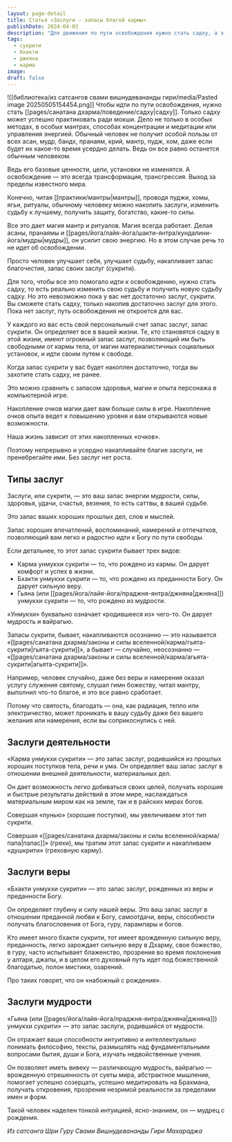 ```yaml
---
layout: page-detail
title: Статья «Заслуги — запасы благой кармы»
publishDate: 2024-04-03
description: "Для движения по пути освобождения нужно стать садху, а это возможно только при достаточном запасе благих заслуг (сукрити). Обычные практики без внутренней трансформации лишь улучшают судьбу, но не ведут к мокше. Сукрити бывают трех видов: из деятельности (карма), из веры (бхакти) и из мудрости (джняна), и только их накопление открывает дорогу к настоящей свободе и духовному росту."
tags:
  - сукрити
  - бхакти
  - джняна
  - карма
image: 
draft: false
---
```

![[библиотека/из сатсангов свами вишнудевананды гири/media/Pasted image 20250505154454.png]]
 Чтобы идти по пути освобождения, нужно стать [[pages/санатана дхарма/поведение/садху|садху]]. Только садху может успешно практиковать ради мокши. Дело не только в особых методах, в особых мантрах, способах концентрации и медитации или управления энергией. Обычный человек не получит особой пользы от всех асан, мудр, бандх, пранаям, крий, мантр, пудж, хом, даже если будет их какое-то время усердно делать. Ведь он все равно останется обычным человеком.

 Ведь его базовые ценности, цели, установки не изменятся. А освобождение — это всегда трансформация, трансгрессия. Выход за пределы известного мира.

 Конечно, читая [[практики/мантры|мантры]], проводя пуджи, хомы, ягьи, ритуалы, обычному человеку можно накопить заслуги, изменить судьбу к лучшему, получить защиту, богатство, какие-то силы.

 Все это дает магия мантр и ритуалов. Магия всегда работает. Делая асаны, пранаямы и [[pages/йога/лайя-йога/шакти-янтра/кундалини-йога/мудры|мудры]], он усилит свою энергию. Но в этом случае речь то не идет об освобождении.

 Просто человек улучшает себя, улучшает судьбу, накапливает запас благочестия, запас своих заслуг (сукрити).

 Для того, чтобы все это помогало идти к освобождению, нужно стать садху, то есть реально изменить свою судьбу и получить новую судьбу садху. Но это невозможно пока у вас нет достаточно заслуг, сукрити. Вы сможете стать садху, только накопив достаточно заслуг для этого. Пока нет заслуг, путь освобождения не откроется для вас.

 У каждого из вас есть свой персональный счет запас заслуг, запас сукрити. Он определяет все в вашей жизни. Те, кто становятся садху в этой жизни, имеют огромный запас заслуг, позволяющий им быть свободными от кармы тела, от магии материалистичных социальных установок, и идти своим путем к свободе.

 Когда запас сукрити у вас будет накоплен достаточно, тогда вы захотите стать садху, не ранее.

 Это можно сравнить с запасом здоровья, магии и опыта персонажа в компьютерной игре.

 Накопление очков магии дает вам больше силы в игре. Накопление очков опыта ведет к повышению уровня и вам открываются новые возможности.

 Наша жизнь зависит от этих накопленных «очков».

 Поэтому непрерывно и усердно накапливайте благие заслуги, не пренебрегайте ими. Без заслуг нет роста.

## Типы заслуг 

 Заслуги, или сукрити, — это ваш запас энергии мудрости, силы, здоровья, удачи, счастья, везения, то есть саттвы, в вашей судьбе.

 Это запас ваших хороших прошлых дел, слов и мыслей.

 Запас хороших впечатлений, воспоминаний, намерений и отпечатков, позволяющий вам легко и радостно идти к Богу по пути свободы.

 Если детальнее, то этот запас сукрити бывает трех видов:

* Карма унмукхи сукрити — то, что рождено из кармы. Он дарует комфорт и успех в жизни.
* Бхакти унмукхи сукрити — то, что рождено из преданности Богу. Он дарует сильную веру.
* Гьяна (или [[pages/йога/лайя-йога/праджня-янтра/джняна|джняна]]) унмукхи сукрити — то, что рождено из мудрости.

 «Унмукхи» буквально означает «родившееся из» чего-то. Он дарует мудрость и вайрагью.

 Запасы сукрити, бывает, накапливаются осознанно — это называется «[[pages/санатана дхарма/законы и силы вселенной/карма/гьята-сукрити|гьята-сукрити]]», а бывает — случайно, неосознанно — «[[pages/санатана дхарма/законы и силы вселенной/карма/агьята-сукрити|агьята-сукрити]]».

 Например, человек случайно, даже без веры и намерения оказал услугу служения святому, слушал гимн божеству, читал мантру, выполнил что-то благое, и это все равно сработает.

 Потому что святость, благодать — она, как радиация, тепло или электричество, может проникать в вашу судьбу даже без вашего желания или намерения, если вы соприкоснулись с ней.

## Заслуги деятельности 

 «Карма унмукхи сукрити» — это запас заслуг, родившийся из прошлых хороших поступков тела, речи и ума. Он определяет ваш запас заслуг в отношении внешней деятельности, материальных дел.

 Он дает возможность легко добиваться своих целей, получать хорошие и быстрые результаты действий в этом мире, наслаждаться материальным миром как на земле, так и в райских мирах богов.

 Совершая «пунью» (хорошие поступки), мы увеличиваем этот тип сукрити.

 Совершая «[[pages/санатана дхарма/законы и силы вселенной/карма/папа|папас]]» (грехи), мы тратим этот запас сукрити и накапливаем «душкрити» (греховную карму).

## Заслуги веры 

 «Бхакти унмукхи сукрити» — это запас заслуг, рожденных из веры и преданности Богу.

 Он определяет глубину и силу нашей веры. Это ваш запас заслуг в отношении преданной любви к Богу, самоотдачи, веры, способности получать благословения от Бога, гуру, парампары и богов.

 Кто имеет много бхакти сукрити, тот имеет врожденную сильную веру, преданность, легко зарождает сильную веру в Дхарму, свое божество, в гуру, часто испытывает блаженство, прозрения во время поклонения у алтаря, джапы, и в целом его духовный путь идет под божественной благодатью, полон мистики, озарений.

 Про таких говорят, что он «набожный с рождения».

## Заслуги мудрости 

 «Гьяна (или [[pages/йога/лайя-йога/праджня-янтра/джняна|джняна]]) унмукхи сукрити» — это запас заслуги, родившийся от мудрости.

 Он отражает ваши способности интуитивно и интеллектуально понимать философию, тексты, размышлять над фундаментальными вопросами бытия, души и Бога, изучать недвойственные учения.

 Он позволяет иметь вивеку — различающую мудрость, вайрагью — врожденную отрешенность от суеты мира, абстрактное мышление, помогает успешно созерцать, успешно медитировать на Брахмана, получать откровения, прозрения незримой реальности за пределами имен и форм.

 Такой человек наделен тонкой интуицией, ясно-знанием, он — мудрец с рождения.

*Из сатсанга Шри Гуру Свами Вишнудевананды Гири Махараджа*

